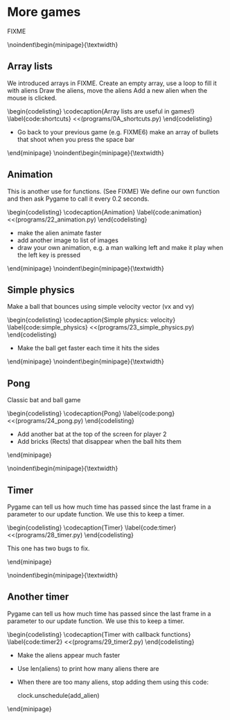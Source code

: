# More games

FIXME

\noindent\begin{minipage}{\textwidth}

## Array lists

We introduced arrays in FIXME.  Create an empty array, use a loop to fill it with aliens
Draw the aliens, move the aliens
Add a new alien when the mouse is clicked.

\begin{codelisting}
\codecaption{Array lists are useful in games!}
\label{code:shortcuts}
<<(programs/0A_shortcuts.py)
\end{codelisting}

* Go back to your previous game (e.g. FIXME6)
  make an array of bullets that shoot when you
  press the space bar

\end{minipage}
\noindent\begin{minipage}{\textwidth}

## Animation

This is another use for functions. (See FIXME)  We define our own function and then ask Pygame to call it
every 0.2 seconds.

\begin{codelisting}
\codecaption{Animation}
\label{code:animation}
<<(programs/22_animation.py)
\end{codelisting}

* make the alien animate faster
* add another image to list of images
* draw your own animation, e.g. a man walking left and make it play when the left key is pressed

\end{minipage}
\noindent\begin{minipage}{\textwidth}

## Simple physics

Make a ball that bounces using simple velocity vector (vx and vy)
  
\begin{codelisting}
\codecaption{Simple physics: velocity}
\label{code:simple_physics}
<<(programs/23_simple_physics.py)
\end{codelisting}

* Make the ball get faster each time it hits the sides

\end{minipage}
\noindent\begin{minipage}{\textwidth}

## Pong

Classic bat and ball game 

\begin{codelisting}
\codecaption{Pong}
\label{code:pong}
<<(programs/24_pong.py)
\end{codelisting}

* Add another bat at the top of the screen for player 2
* Add bricks (Rects) that disappear when the ball hits them

\end{minipage}

\noindent\begin{minipage}{\textwidth}

## Timer

Pygame can tell us how much time has passed since the last frame
in a parameter to our update function. We use this to keep a timer.

\begin{codelisting}
\codecaption{Timer}
\label{code:timer}
<<(programs/28_timer.py)
\end{codelisting}

This one has two bugs to fix.

\end{minipage}

\noindent\begin{minipage}{\textwidth}

## Another timer

Pygame can tell us how much time has passed since the last frame
in a parameter to our update function. We use this to keep a timer.

\begin{codelisting}
\codecaption{Timer with callback functions}
\label{code:timer2}
<<(programs/29_timer2.py)
\end{codelisting}

* Make the aliens appear much faster
* Use len(aliens) to print how many aliens there are
* When there are too many aliens, stop adding them using this code:

    clock.unschedule(add_alien)

\end{minipage}